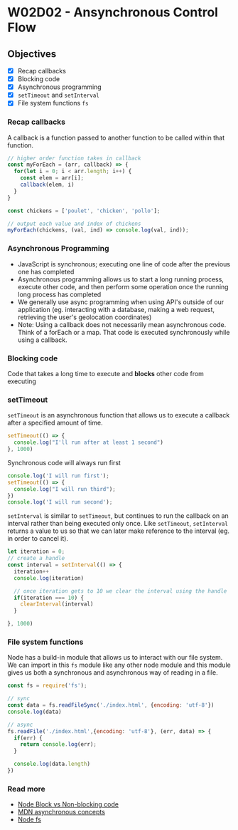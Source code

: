 # W02D02 - Ansynchronous Control Flow

## Objectives
- [X] Recap callbacks
- [X] Blocking code
- [X] Asynchronous programming
- [X] `setTimeout` and `setInterval`
- [X] File system functions `fs`

### Recap callbacks
A callback is a function passed to another function to be called within that function.

```js
// higher order function takes in callback
const myForEach = (arr, callback) => {
  for(let i = 0; i < arr.length; i++) {
    const elem = arr[i];
    callback(elem, i)
  }
}

const chickens = ['poulet', 'chicken', 'pollo'];

// output each value and index of chickens
myForEach(chickens, (val, ind) => console.log(val, ind));

```

### Asynchronous Programming
- JavaScript is synchronous; executing one line of code after the previous one has completed
- Asynchronous programming allows us to start a long running process, execute other code, and then perform some operation once the running long process has completed
- We generally use async programming when using API's outside of our application (eg. interacting with a database, making a web request, retrieving the user's geolocation coordinates)
- Note: Using a callback does not necessarily mean asynchronous code. Think of a forEach or a map. That code is executed synchronously while using a callback.


### Blocking code
Code that takes a long time to execute and **blocks** other code from executing

### setTimeout
`setTimeout` is an asynchronous function that allows us to execute a callback after a specified amount of time.

```js
setTimeout(() => {
  console.log("I'll run after at least 1 second")
}, 1000)
```

Synchronous code will always run first

```js
console.log('I will run first');
setTimeout(() => {
  console.log("I will run third");
})
console.log('I will run second');

```

`setInterval` is similar to `setTimeout`, but continues to run the callback on an interval rather than being executed only once. Like `setTimeout`, `setInterval` returns a value to us so that we can later make reference to the interval (eg. in order to cancel it).

```js
let iteration = 0;
// create a handle
const interval = setInterval(() => {
  iteration++
  console.log(iteration)

  // once iteration gets to 10 we clear the interval using the handle
  if(iteration === 10) {
    clearInterval(interval)
  }

}, 1000)
```

### File system functions

Node has a build-in module that allows us to interact with our file system. We can import in this `fs` module like any other node module and this module gives us both a synchronous and asynchronous way of reading in a file.

```js
const fs = require('fs');

// sync
const data = fs.readFileSync('./index.html', {encoding: 'utf-8'})
console.log(data)

// async
fs.readFile('./index.html',{encoding: 'utf-8'}, (err, data) => {
  if(err) {
    return console.log(err);
  }

  console.log(data.length)
})
```

### Read more
- [Node Block vs Non-blocking code](https://nodejs.org/en/docs/guides/blocking-vs-non-blocking/)
- [MDN asynchronous concepts](https://developer.mozilla.org/en-US/docs/Learn/JavaScript/Asynchronous/Concepts)
- [Node fs](https://nodejs.org/api/fs.html)
